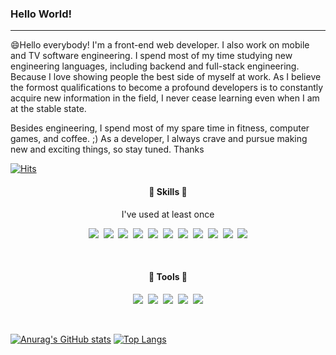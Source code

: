 ###  Hello World! 
---

😄Hello everybody! I'm a front-end web developer. I also work on mobile and TV software engineering.
I spend most of my time studying new engineering languages, including backend and full-stack engineering. Because I love showing people the best side of myself at work. As I believe the formost qualifications to become a profound developers is to constantly acquire new information in the field, I never cease learning even when I am at the stable state. 

Besides engineering, I spend most of my spare time in fitness, computer games, and coffee. ;)
As a developer, I always crave and pursue making new and exciting things, so stay tuned. Thanks



[![Hits](https://hits.seeyoufarm.com/api/count/incr/badge.svg?url=https%3A%2F%2Fgithub.com%2FRiccioRyu%2Fhit-counter&count_bg=%23CA2DE3&title_bg=%23555555&icon=&icon_color=%23E7E7E7&title=hits&edge_flat=false)](https://hits.seeyoufarm.com)




#### <p align="center"> 📓 Skills 📓 </p>
<p align="center">I've used at least once</p>
<p align="center">
<img src="https://img.shields.io/badge/JavaScript-F7DF1E?style=flat-square&logo=JavaScript&logoColor=white" />&nbsp;
<img src="https://img.shields.io/badge/React-61DAFB?style=flat-square&logo=React&logoColor=white" />&nbsp;
<img src="https://img.shields.io/badge/Redux-764ABC?style=flat-square&logo=Redux&logoColor=white" />&nbsp;
<img src="https://img.shields.io/badge/Node.js-339933?style=flat-square&logo=Node.js&logoColor=white" />&nbsp;
<img src="https://img.shields.io/badge/jQuery-0769AD?style=flat-square&logo=jQuery&logoColor=white" />&nbsp;
<img src="https://img.shields.io/badge/Java-007396?style=flat-square&logo=Java&logoColor=white" />&nbsp;
<img src="https://img.shields.io/badge/MongoDB-47A248?style=flat-square&logo=MongoDB&logoColor=white" />&nbsp;
<img src="https://img.shields.io/badge/MySQL-4479A1?style=flat-square&logo=MySQL&logoColor=white" />&nbsp;
<img src="https://img.shields.io/badge/HTML5-E34F26?style=flat-square&logo=HTML5&logoColor=white" />&nbsp;
<img src="https://img.shields.io/badge/CSS3-1572B6?style=flat-square&logo=CSS3&logoColor=white" />&nbsp;
<img src="https://img.shields.io/badge/Sass-CC6699?style=flat-square&logo=Sass&logoColor=white" /></p><br />


#### <p align="center"> 📔 Tools 📔 </p>
<p align="center">
  <img src="https://img.shields.io/badge/Git-F05032?style=flat-square&logo=Git&logoColor=white" />&nbsp;
  <img src="https://img.shields.io/badge/GitHub-181717?style=flat-square&logo=GitHub&logoColor=white" />&nbsp;
  <img src="https://img.shields.io/badge/Zepline-orange?style=flat-square&logo=Azure%20Pipelines&logoColor=white" />&nbsp;
  <img src="https://img.shields.io/badge/Postman-FF6C37?style=flat-square&logo=Postman&logoColor=white" />&nbsp;
  <img src="https://img.shields.io/badge/FileZilla-BF0000?style=flat-square&logo=FileZilla&logoColor=white" />
</p><br />

<!--
#### <p align="center"> 📕 Me 📕 </p>
<p align="center">
  <img src="https://img.shields.io/badge/Git-F05032?style=flat-square&logo=Git&logoColor=white" />&nbsp;
</p>
-->






[![Anurag's GitHub stats](https://github-readme-stats.vercel.app/api?username=RiccioRyu&show_icons=true&theme=dracula)](https://github.com/anuraghazra/github-readme-stats)
[![Top Langs](https://github-readme-stats.vercel.app/api/top-langs/?username=RiccioRyu&layout=compact)](https://github.com/anuraghazra/github-readme-stats)





<!--
[![Anurag's github stats](https://github-readme-stats.vercel.app/api?username=RiccioRyu)](https://github.com/anuraghazra/github-readme-stats)
-->
<!--
**RiccioRyu/RiccioRyu** is a ✨ _special_ ✨ repository because its `README.md` (this file) appears on your GitHub profile.

Here are some ideas to get you started:

- 🔭 I’m currently working on ...
- 🌱 I’m currently learning ...
- 👯 I’m looking to collaborate on ...
- 🤔 I’m looking for help with ...
- 💬 Ask me about ...
- 📫 How to reach me: ...
- 😄 Pronouns: ...
- ⚡ Fun fact: ...

👋
📕📗📘📙📓📔📒
-->
